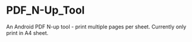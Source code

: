 # PDF_N-Up_Tool
An Android PDF N-up tool - print multiple pages per sheet. Currently only print in A4 sheet.
